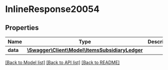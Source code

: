# InlineResponse20054

## Properties
Name | Type | Description | Notes
------------ | ------------- | ------------- | -------------
**data** | [**\Swagger\Client\Model\ItemsSubsidiaryLedger**](ItemsSubsidiaryLedger.md) |  | [optional] 

[[Back to Model list]](../../README.md#documentation-for-models) [[Back to API list]](../../README.md#documentation-for-api-endpoints) [[Back to README]](../../README.md)

